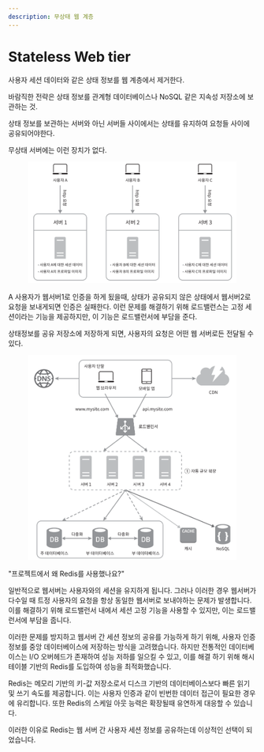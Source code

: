 ```yaml
---
description: 무상태 웹 계층
---
```


# Stateless Web tier

사용자 세션 데이터와 같은 상태 정보를 웹 계층에서 제거한다.

바람직한 전략은 상태 정보를 관계형 데이터베이스나 NoSQL 같은 지속성 저장소에 보관하는 것.



상태 정보를 보관하는 서버와 아닌 서버들 사이에서는 상태를 유지하여 요청들 사이에 공유되어야한다.

무상태 서버에는 이런 장치가 없다.

<figure><img src="../../.gitbook/assets/image (42).png" alt=""><figcaption></figcaption></figure>

A 사용자가 웹서버1로 인증을 하게 됬을때, 상태가 공유되지 않은 상태에서 웹서버2로 요청을 보내게되면 인증은 실패한다. 이런 문제를 해결하기 위해 로드밸런스는 고정 세션이라는 기능을 제공하지만, 이 기능은 로드밸런서에 부담을 준다.



상태정보를 공유 저장소에 저장하게 되면, 사용자의 요청은 어떤 웹 서버로든 전달될 수 있다.

<figure><img src="../../.gitbook/assets/image (43).png" alt=""><figcaption></figcaption></figure>



"프로젝트에서 왜 Redis를 사용했나요?"

일반적으로 웹서버는 사용자와의 세션을 유지하게 됩니다. 그러나 이러한 경우 웹서버가 다수일 때 트정 사용자의 요청을 항상 동일한 웹서버로 보내야하는 문제가 발생합니다. 이를 해결하기 위해 로드밸런서 내에서 세션 고정 기능을 사용할 수 있지만, 이는 로드밸런서에 부담을 줍니다.

이러한 문제를 방지하고 웹서버 간 세션 정보의 공유를 가능하게 하기 위해, 사용자 인증 정보를 중앙 데이터베이스에 저장하는 방식을 고려했습니다. 하지만 전통적인 데이터베이스는 I/O 오버헤드가 존재하여 성능 저하를 일으킬 수 있고, 이를 해결 하기 위해 해시 테이블 기반의 Redis를 도입하여 성능을 최적화했습니다.

Redis는 메모리 기반의 키-값 저장소로서 디스크 기반의 데이터베이스보다 빠른 읽기 및 쓰기 속도를 제공합니다. 이는 사용자 인증과 같이 빈번한 데이터 접근이 필요한 경우에 유리합니다. 또한 Redis의 스케일 아웃 능력은 확장될때 유연하게 대응할 수 있습니다.

이러한 이유로 Redis는 웹 서버 간 사용자 세션 정보를 공유하는데 이상적인 선택이 되었습니다.
